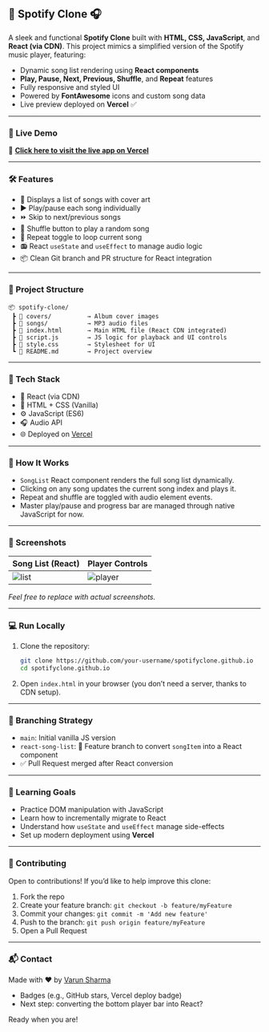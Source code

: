 ## 🎵 Spotify Clone 🎧

A sleek and functional **Spotify Clone** built with **HTML, CSS, JavaScript**, and **React (via CDN)**. This project mimics a simplified version of the Spotify music player, featuring:

* Dynamic song list rendering using **React components**
* **Play, Pause, Next, Previous, Shuffle**, and **Repeat** features
* Fully responsive and styled UI
* Powered by **FontAwesome** icons and custom song data
* Live preview deployed on **Vercel** ✅

---

### 🚀 Live Demo

🔗 **[Click here to visit the live app on Vercel](https://vercel.com/varun-sharmas-projects-4be662a1/spotifyclone-github-io)**

---

### 🛠️ Features

* 🎼 Displays a list of songs with cover art
* ▶️ Play/pause each song individually
* ⏩ Skip to next/previous songs
* 🔀 Shuffle button to play a random song
* 🔁 Repeat toggle to loop current song
* 📻 React `useState` and `useEffect` to manage audio logic
* 📦 Clean Git branch and PR structure for React integration

---

### 📁 Project Structure

```
📦 spotify-clone/
 ┣ 📁 covers/          → Album cover images
 ┣ 📁 songs/           → MP3 audio files
 ┣ 📄 index.html       → Main HTML file (React CDN integrated)
 ┣ 📄 script.js        → JS logic for playback and UI controls
 ┣ 📄 style.css        → Stylesheet for UI
 ┗ 📄 README.md        → Project overview
```

---

### 🔧 Tech Stack

* 🧠 React (via CDN)
* 🎨 HTML + CSS (Vanilla)
* ⚙️ JavaScript (ES6)
* 🎧 Audio API
* 🌐 Deployed on [Vercel](https://vercel.com)

---

### 🧩 How It Works

* `SongList` React component renders the full song list dynamically.
* Clicking on any song updates the current song index and plays it.
* Repeat and shuffle are toggled with audio element events.
* Master play/pause and progress bar are managed through native JavaScript for now.

---

### 📸 Screenshots

| Song List (React)                                           | Player Controls                                              |
| ----------------------------------------------------------- | ------------------------------------------------------------ |
| ![list](https://via.placeholder.com/300x150?text=Song+List) | ![player](https://via.placeholder.com/300x150?text=Controls) |

*Feel free to replace with actual screenshots.*

---

### 💻 Run Locally

1. Clone the repository:

   ```bash
   git clone https://github.com/your-username/spotifyclone.github.io
   cd spotifyclone.github.io
   ```

2. Open `index.html` in your browser (you don’t need a server, thanks to CDN setup).

---

### 🌱 Branching Strategy

* `main`: Initial vanilla JS version
* `react-song-list`: 🎯 Feature branch to convert `songItem` into a React component
* ✅ Pull Request merged after React conversion

---

### 🧠 Learning Goals

* Practice DOM manipulation with JavaScript
* Learn how to incrementally migrate to React
* Understand how `useState` and `useEffect` manage side-effects
* Set up modern deployment using **Vercel**

---

### 🤝 Contributing

Open to contributions! If you’d like to help improve this clone:

1. Fork the repo
2. Create your feature branch: `git checkout -b feature/myFeature`
3. Commit your changes: `git commit -m 'Add new feature'`
4. Push to the branch: `git push origin feature/myFeature`
5. Open a Pull Request

---

### 📬 Contact

Made with ❤️ by [Varun Sharma](https://github.com/varunsharma10)


* Badges (e.g., GitHub stars, Vercel deploy badge)
* Next step: converting the bottom player bar into React?

Ready when you are!
